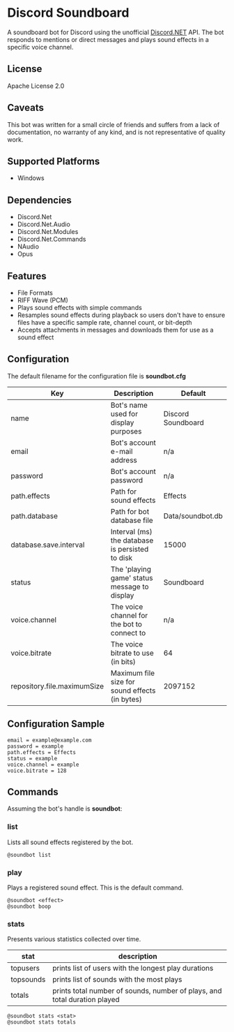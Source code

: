 # Discord Soundboard

A soundboard bot for Discord using the unofficial [Discord.NET](https://github.com/RogueException/Discord.Net) API. The bot responds to mentions or direct messages and plays sound effects in a specific voice channel.

## License

Apache License 2.0

## Caveats

This bot was written for a small circle of friends and suffers from a lack of documentation, no warranty of any kind, and is not representative of quality work.

## Supported Platforms
- Windows

## Dependencies
- Discord.Net
- Discord.Net.Audio
- Discord.Net.Modules
- Discord.Net.Commands
- NAudio
- Opus

## Features

- File Formats
 - RIFF Wave (PCM)
- Plays sound effects with simple commands
- Resamples sound effects during playback so users don't have to ensure files have a specific sample rate, channel count, or bit-depth
- Accepts attachments in messages and downloads them for use as a sound effect

## Configuration

The default filename for the configuration file is **soundbot.cfg**

| Key                    | Description                                                 | Default                       |
| ---------------------- | ----------------------------------------------------------- | ----------------------------- |
| name                   | Bot's name used for display purposes                        | Discord Soundboard            |
| email                  | Bot's account e-mail address                                | n/a                           |
| password               | Bot's account password                                      | n/a                           |
| path.effects           | Path for sound effects                                      | Effects                       |
| path.database          | Path for bot database file                                  | Data/soundbot.db              |
| database.save.interval | Interval (ms) the database is persisted to disk             | 15000                         |
| status                 | The 'playing game' status message to display                | Soundboard                    |
| voice.channel          | The voice channel for the bot to connect to                 | n/a                           |
| voice.bitrate          | The voice bitrate to use (in bits)                          | 64                            |
| repository.file.maximumSize | Maximum file size for sound effects (in bytes)         | 2097152                       |

## Configuration Sample

    email = example@example.com
    password = example
    path.effects = Effects
    status = example
    voice.channel = example
    voice.bitrate = 128

## Commands

Assuming the bot's handle is **soundbot**:

### list

Lists all sound effects registered by the bot.

    @soundbot list

### play

Plays a registered sound effect. This is the default command.

    @soundbot <effect>
    @soundbot boop
    
### stats

Presents various statistics collected over time.

| stat           | description                                                                 |
| -------------- | --------------------------------------------------------------------------- |
| topusers       | prints list of users with the longest play durations                        |
| topsounds      | prints list of sounds with the most plays                                   |
| totals         | prints total number of sounds, number of plays, and total duration played   |

    @soundbot stats <stat>
    @soundbot stats totals
